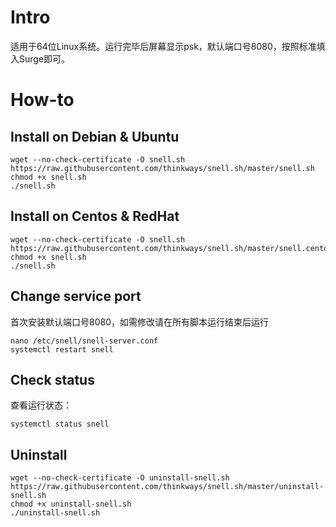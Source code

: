 # Intro
适用于64位Linux系统。运行完毕后屏幕显示psk，默认端口号8080，按照标准填入Surge即可。

# How-to
## Install on Debian & Ubuntu

```
wget --no-check-certificate -O snell.sh https://raw.githubusercontent.com/thinkways/snell.sh/master/snell.sh
chmod +x snell.sh
./snell.sh
```

## Install on Centos & RedHat

```
wget --no-check-certificate -O snell.sh https://raw.githubusercontent.com/thinkways/snell.sh/master/snell.centos.sh
chmod +x snell.sh
./snell.sh
```

## Change service port
首次安装默认端口号8080，如需修改请在所有脚本运行结束后运行

```
nano /etc/snell/snell-server.conf
systemctl restart snell
```

## Check status
查看运行状态：

```
systemctl status snell
```

## Uninstall

```
wget --no-check-certificate -O uninstall-snell.sh https://raw.githubusercontent.com/thinkways/snell.sh/master/uninstall-snell.sh
chmod +x uninstall-snell.sh
./uninstall-snell.sh
```
